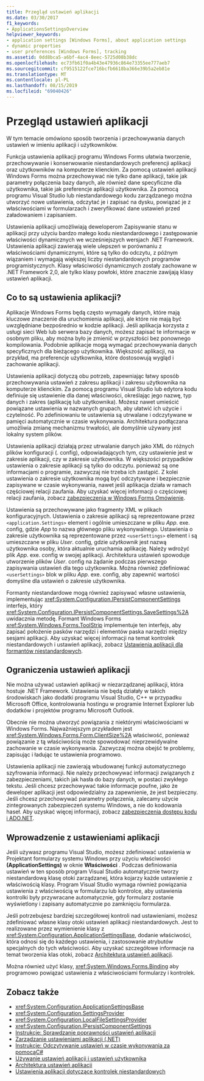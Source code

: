 ```yaml
---
title: Przegląd ustawień aplikacji
ms.date: 03/30/2017
f1_keywords:
- ApplicationsSettingsOverview
helpviewer_keywords:
- application settings [Windows Forms], about application settings
- dynamic properties
- user preferences [Windows Forms], tracking
ms.assetid: 0dd8bca5-a6bf-4ac4-8eec-5725d08b38dc
ms.openlocfilehash: ec73fb61f0a4b43e47936c864e73355ee777aeb7
ms.sourcegitcommit: cf9515122fce716bcfb6618ba366e39b5a2eb81e
ms.translationtype: MT
ms.contentlocale: pl-PL
ms.lasthandoff: 08/15/2019
ms.locfileid: "69040426"
---
```

# <a name="application-settings-overview"></a>Przegląd ustawień aplikacji
W tym temacie omówiono sposób tworzenia i przechowywania danych ustawień w imieniu aplikacji i użytkowników.

 Funkcja ustawienia aplikacji programu Windows Forms ułatwia tworzenie, przechowywanie i konserwowanie niestandardowych preferencji aplikacji oraz użytkowników na komputerze klienckim. Za pomocą ustawień aplikacji Windows Forms można przechowywać nie tylko dane aplikacji, takie jak parametry połączenia bazy danych, ale również dane specyficzne dla użytkownika, takie jak preferencje aplikacji użytkownika. Za pomocą programu Visual Studio lub niestandardowego kodu zarządzanego można utworzyć nowe ustawienia, odczytać je i zapisać na dysku, powiązać je z właściwościami w formularzach i zweryfikować dane ustawień przed załadowaniem i zapisaniem.

 Ustawienia aplikacji umożliwiają deweloperom Zapisywanie stanu w aplikacji przy użyciu bardzo małego kodu niestandardowego i zastępowanie właściwości dynamicznych we wcześniejszych wersjach .NET Framework. Ustawienia aplikacji zawierają wiele ulepszeń w porównaniu z właściwościami dynamicznymi, które są tylko do odczytu, z późnym wiązaniem i wymagają większej liczby niestandardowych programów programistycznych. Klasy właściwości dynamicznych zostały zachowane w .NET Framework 2,0, ale tylko klasy powłoki, które znacznie zawijają klasy ustawień aplikacji.

## <a name="what-are-application-settings"></a>Co to są ustawienia aplikacji?
 Aplikacje Windows Forms będą często wymagały danych, które mają kluczowe znaczenie dla uruchomienia aplikacji, ale które nie mają być uwzględniane bezpośrednio w kodzie aplikacji. Jeśli aplikacja korzysta z usługi sieci Web lub serwera bazy danych, możesz zapisać te informacje w osobnym pliku, aby można było je zmienić w przyszłości bez ponownego kompilowania. Podobnie aplikacje mogą wymagać przechowywania danych specyficznych dla bieżącego użytkownika. Większość aplikacji, na przykład, ma preferencje użytkownika, które dostosowują wygląd i zachowanie aplikacji.

 Ustawienia aplikacji dotyczą obu potrzeb, zapewniając łatwy sposób przechowywania ustawień z zakresu aplikacji i zakresu użytkownika na komputerze klienckim. Za pomocą programu Visual Studio lub edytora kodu definiuje się ustawienie dla danej właściwości, określając jego nazwę, typ danych i zakres (aplikację lub użytkownika). Możesz nawet umieścić powiązane ustawienia w nazwanych grupach, aby ułatwić ich użycie i czytelność. Po zdefiniowaniu te ustawienia są utrwalane i odczytywane w pamięci automatycznie w czasie wykonywania. Architektura podłączana umożliwia zmianę mechanizmu trwałości, ale domyślnie używany jest lokalny system plików.

 Ustawienia aplikacji działają przez utrwalanie danych jako XML do różnych plików konfiguracji (. config), odpowiadających tym, czy ustawienie jest w zakresie aplikacji, czy w zakresie użytkownika. W większości przypadków ustawienia o zakresie aplikacji są tylko do odczytu. ponieważ są one informacjami o programie, zazwyczaj nie trzeba ich zastąpić. Z kolei ustawienia o zakresie użytkownika mogą być odczytywane i bezpiecznie zapisywane w czasie wykonywania, nawet jeśli aplikacja działa w ramach częściowej relacji zaufania. Aby uzyskać więcej informacji o częściowej relacji zaufania, zobacz [zabezpieczenia w Windows Forms Omówienie](../security-in-windows-forms-overview.md).

 Ustawienia są przechowywane jako fragmenty XML w plikach konfiguracyjnych. Ustawienia o zakresie aplikacji są reprezentowane przez `<application.Settings>` element i ogólnie umieszczane w pliku *App*. exe. config, gdzie *App* to nazwa głównego pliku wykonywalnego. Ustawienia o zakresie użytkownika są reprezentowane przez `<userSettings>` element i są umieszczane w pliku *User*. config, gdzie *użytkownik* jest nazwą użytkownika osoby, która aktualnie uruchamia aplikację. Należy wdrożyć plik *App*. exe. config w swojej aplikacji. Architektura ustawień spowoduje utworzenie plików *User*. config na żądanie podczas pierwszego zapisywania ustawień dla tego użytkownika. Można również zdefiniować `<userSettings>` blok w pliku *App*. exe. config, aby zapewnić wartości domyślne dla ustawień o zakresie użytkownika.

 Formanty niestandardowe mogą również zapisywać własne ustawienia, implementując <xref:System.Configuration.IPersistComponentSettings> interfejs, który <xref:System.Configuration.IPersistComponentSettings.SaveSettings%2A> uwidacznia metodę. Formant Windows Forms <xref:System.Windows.Forms.ToolStrip> implementuje ten interfejs, aby zapisać położenie pasków narzędzi i elementów paska narzędzi między sesjami aplikacji. Aby uzyskać więcej informacji na temat kontrolek niestandardowych i ustawień aplikacji, zobacz [Ustawienia aplikacji dla formantów niestandardowych](application-settings-for-custom-controls.md).

## <a name="limitations-of-application-settings"></a>Ograniczenia ustawień aplikacji
 Nie można używać ustawień aplikacji w niezarządzanej aplikacji, która hostuje .NET Framework. Ustawienia nie będą działały w takich środowiskach jako dodatki programu Visual Studio, C++ w przypadku Microsoft Office, kontrolowania hostingu w programie Internet Explorer lub dodatków i projektów programu Microsoft Outlook.

 Obecnie nie można utworzyć powiązania z niektórymi właściwościami w Windows Forms. Najważniejszym przykładem jest <xref:System.Windows.Forms.Form.ClientSize%2A> właściwość, ponieważ powiązanie z tą właściwością może spowodować nieprzewidywalne zachowanie w czasie wykonywania. Zazwyczaj można obejść te problemy, zapisując i ładując te ustawienia programowo.

 Ustawienia aplikacji nie zawierają wbudowanej funkcji automatycznego szyfrowania informacji. Nie należy przechowywać informacji związanych z zabezpieczeniami, takich jak hasła do bazy danych, w postaci zwykłego tekstu. Jeśli chcesz przechowywać takie informacje poufne, jako że deweloper aplikacji jest odpowiedzialny za zapewnienie, że jest bezpieczny. Jeśli chcesz przechowywać parametry połączenia, zalecamy użycie zintegrowanych zabezpieczeń systemu Windows, a nie do kodowania haseł. Aby uzyskać więcej informacji, zobacz [zabezpieczenia dostępu kodu i ADO.NET](../../data/adonet/code-access-security.md).

## <a name="getting-started-with-application-settings"></a>Wprowadzenie z ustawieniami aplikacji
 Jeśli używasz programu Visual Studio, możesz zdefiniować ustawienia w Projektant formularzy systemu Windows przy użyciu właściwości **(ApplicationSettings)** w oknie **Właściwości** . Podczas definiowania ustawień w ten sposób program Visual Studio automatycznie tworzy niestandardową klasę otoki zarządzanej, która kojarzy każde ustawienie z właściwością klasy. Program Visual Studio wymaga również powiązania ustawienia z właściwością w formularzu lub kontrolce, aby ustawienia kontrolki były przywracane automatycznie, gdy formularz zostanie wyświetlony i zapisany automatycznie po zamknięciu formularza.

 Jeśli potrzebujesz bardziej szczegółowej kontroli nad ustawieniami, możesz zdefiniować własne klasy otoki ustawień aplikacji niestandardowych. Jest to realizowane przez wymienienie klasy z <xref:System.Configuration.ApplicationSettingsBase>, dodanie właściwości, która odnosi się do każdego ustawienia, i zastosowanie atrybutów specjalnych do tych właściwości. Aby uzyskać szczegółowe informacje na temat tworzenia klas otoki, zobacz [Architektura ustawień aplikacji](application-settings-architecture.md).

 Można również użyć klasy, <xref:System.Windows.Forms.Binding> aby programowo powiązać ustawienia z właściwościami formularzy i kontrolek.

## <a name="see-also"></a>Zobacz także

- <xref:System.Configuration.ApplicationSettingsBase>
- <xref:System.Configuration.SettingsProvider>
- <xref:System.Configuration.LocalFileSettingsProvider>
- <xref:System.Configuration.IPersistComponentSettings>
- [Instrukcje: Sprawdzanie poprawności ustawień aplikacji](how-to-validate-application-settings.md)
- [Zarządzanie ustawieniami aplikacji (.NET)](/visualstudio/ide/managing-application-settings-dotnet)
- [Instrukcje: Odczytywanie ustawień w czasie wykonywania za pomocąC#](how-to-read-settings-at-run-time-with-csharp.md)
- [Używanie ustawień aplikacji i ustawień użytkownika](using-application-settings-and-user-settings.md)
- [Architektura ustawień aplikacji](application-settings-architecture.md)
- [Ustawienia aplikacji dotyczące kontrolek niestandardowych](application-settings-for-custom-controls.md)
